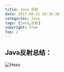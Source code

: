 ```yaml
---
title: Java 反射
date: 2017-09-21 16:16:30
categories: Java
tags: [Java,反射]
copyright: true
top: 2
---
```

## Java反射总结：
![Hexo](http://owmgw53q0.bkt.clouddn.com/image/gitPages/java-fanShe.png)